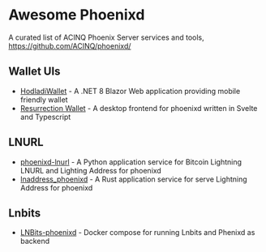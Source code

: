Awesome Phoenixd
==================
A curated list of ACINQ Phoenix Server services and tools, https://github.com/ACINQ/phoenixd/

## Wallet UIs
* [HodladiWallet](https://github.com/hodladi/hodladiwallet) - A .NET 8 Blazor Web application providing mobile friendly wallet
* [Resurrection Wallet](https://github.com/ktecho/resurrection-wallet) - A desktop frontend for phoenixd written in Svelte and Typescript

## LNURL
* [phoenixd-lnurl](https://github.com/AngusP/phoenixd-lnurl) - A Python application service for Bitcoin Lightning LNURL and Lighting Address for phoenixd 
* [lnaddress_phoenixd](https://github.com/mrboatsman/lnaddress_phoenixd) - A Rust application service for serve Lightning Address for phoenixd

## Lnbits
* [LNBits-phoenixd](https://github.com/bitkarrot/lnbits-phoenixd/) - Docker compose for running Lnbits and Phenixd as backend
